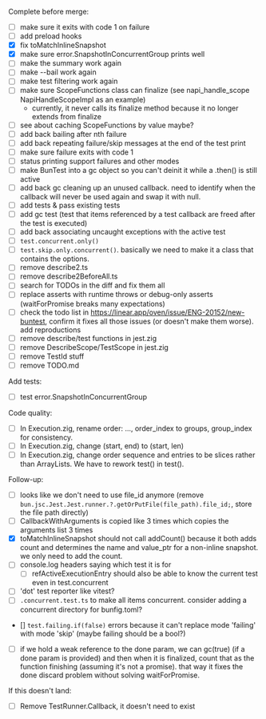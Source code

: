 Complete before merge:

- [ ] make sure it exits with code 1 on failure
- [ ] add preload hooks
- [x] fix toMatchInlineSnapshot
- [x] make sure error.SnapshotInConcurrentGroup prints well
- [ ] make the summary work again
- [ ] make --bail work again
- [ ] make test filtering work again
- [ ] make sure ScopeFunctions class can finalize (see napi_handle_scope NapiHandleScopeImpl as an example)
  - currently, it never calls its finalize method because it no longer extends from finalize
- [ ] see about caching ScopeFunctions by value maybe?
- [ ] add back bailing after nth failure
- [ ] add back repeating failure/skip messages at the end of the test print
- [ ] make sure failure exits with code 1
- [ ] status printing support failures and other modes
- [ ] make BunTest into a gc object so you can't deinit it while a .then() is still active
- [ ] add back gc cleaning up an unused callback. need to identify when the callback will never be used again and swap it with null.
- [ ] add tests & pass existing tests
- [ ] add gc test (test that items referenced by a test callback are freed after the test is executed)
- [ ] add back associating uncaught exceptions with the active test
- [ ] `test.concurrent.only()`
- [ ] `test.skip.only.concurrent()`. basically we need to make it a class that contains the options.
- [ ] remove describe2.ts
- [ ] remove describe2BeforeAll.ts
- [ ] search for TODOs in the diff and fix them all
- [ ] replace asserts with runtime throws or debug-only asserts (waitForPromise breaks many expectations)
- [ ] check the todo list in https://linear.app/oven/issue/ENG-20152/new-buntest, confirm it fixes all those issues (or doesn't make them worse). add reproductions
- [ ] remove describe/test functions in jest.zig
- [ ] remove DescribeScope/TestScope in jest.zig
- [ ] remove TestId stuff
- [ ] remove TODO.md

Add tests:

- [ ] test error.SnapshotInConcurrentGroup

Code quality:

- [ ] In Execution.zig, rename order: ..., order_index to groups, group_index for consistency.
- [ ] In Execution.zig, change (start, end) to (start, len)
- [ ] In Execution.zig, change order sequence and entries to be slices rather than ArrayLists. We have to rework test() in test().

Follow-up:

- [ ] looks like we don't need to use file_id anymore (remove `bun.jsc.Jest.Jest.runner.?.getOrPutFile(file_path).file_id;`, store the file path directly)
- [ ] CallbackWithArguments is copied like 3 times which copies the arguments list 3 times
- [x] toMatchInlineSnapshot should not call addCount() because it both adds count and determines the name and value_ptr for a non-inline snapshot. we only need to add the count.
- [ ] console.log headers saying which test it is for
  - [ ] refActiveExecutionEntry should also be able to know the current test even in test.concurrent
- [ ] 'dot' test reporter like vitest?
- [ ] `.concurrent.test.ts` to make all items concurrent. consider adding a concurrent directory for bunfig.toml?
- [] `test.failing.if(false)` errors because it can't replace mode 'failing' with mode 'skip' (maybe failing should be a bool?)
- [ ] if we hold a weak reference to the done param, we can gc(true) (if a done param is provided) and then when it is finalized, count that as the function finishing (assuming it's not a promise). that way it fixes the done discard problem without solving waitForPromise.

If this doesn't land:

- [ ] Remove TestRunner.Callback, it doesn't need to exist
